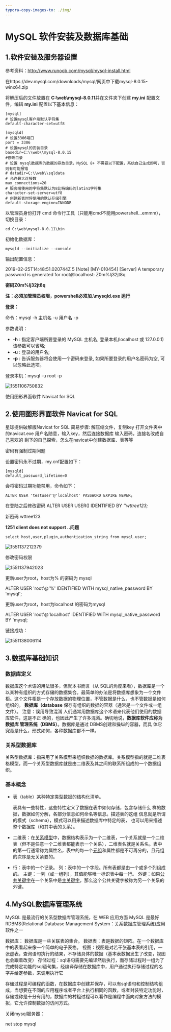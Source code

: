 ```yaml
---
typora-copy-images-to: ./img/
---
```


# MySQL 软件安装及数据库基础

## 1.软件安装及服务器设置

参考资料：http://www.runoob.com/mysql/mysql-install.html

在https://dev.mysql.com/downloads/mysql/网页中下载mysql-8.0.15-winx64.zip

将解压后的文件放置在 **C:\web\mysql-8.0.11**并在文件夹下创建 **my.ini** 配置文件，编辑 **my.ini** 配置以下基本信息：

```
[mysql]
# 设置mysql客户端默认字符集
default-character-set=utf8
 
[mysqld]
# 设置3306端口
port = 3306
# 设置mysql的安装目录
basedir=C:\\web\\mysql-8.0.15
#修改目录
# 设置 mysql数据库的数据的存放目录，MySQL 8+ 不需要以下配置，系统自己生成即可，否则有可能报错
# datadir=C:\\web\\sqldata
# 允许最大连接数
max_connections=20
# 服务端使用的字符集默认为8比特编码的latin1字符集
character-set-server=utf8
# 创建新表时将使用的默认存储引擎
default-storage-engine=INNODB
```

以管理员身份打开 cmd 命令行工具（只能用cmd不能用powershell...emmm），切换目录：

```
cd C:\web\mysql-8.0.11\bin
```

初始化数据库：

```
mysqld --initialize --console
```

输出配置信息：

2019-02-25T14:48:51.020744Z 5 [Note] [MY-010454] [Server] A temporary password is generated for root@localhost: Z0m%lj32jt8q

**密码Z0m%lj32jt8q**

**注：必须加管理员权限，powershell必须加.\mysqld.exe 运行**

**登录：**

命令：mysql -h 主机名 -u 用户名 -p

参数说明：

- **-h** : 指定客户端所要登录的 MySQL 主机名, 登录本机(localhost 或 127.0.0.1)该参数可以省略;
- **-u** : 登录的用户名;
- **-p** : 告诉服务器将会使用一个密码来登录, 如果所要登录的用户名密码为空, 可以忽略此选项。

登录本机：mysql -u root -p

![1551106750832](img/1551106750832.png)

 使用图形界面软件 Navicat for SQL

## 2.使用图形界面软件 Navicat for SQL

星球提供破解版Navicat for SQL
简易步骤:
解压缩文件，复制key
打开文件夹中的navicat.exe
用户名随意，输入key，然后连接数据库
输入密码，连接名改成自己喜欢的
剩下的自己探索，怎么在navicat中创建数据库、表等等

密码有强制过期问题

设置密码永不过期，my.cnf配置如下：

```
[mysqld]
default_password_lifetime=0
```

会将密码过期功能禁用，命令如下：

```
ALTER USER 'testuser'@'localhost' PASSWORD EXPIRE NEVER;
```

在登陆之后修改密码 ALTER USER USER() IDENTIFIED BY *''wttree123;*

新密码 wttree123

**1251 client does not support ..问题**

```html
select host,user,plugin,authentication_string from mysql.user;
```

![1551137212379](img/1551137212379.png)

修改密码权限

![1551137942023](img/1551137942023.png)

更新user为root，host为% 的密码为 mysql

ALTER USER 'root'@'%' IDENTIFIED WITH mysql_native_password BY 'mysql';

更新user为root，host为localhost 的密码为mysql

ALTER USER 'root'@'localhost' IDENTIFIED WITH mysql_native_password BY 'mysql;

链接成功：

![1551138006114](img/1551138006114.png)

## 3.数据库基础知识
### 数据库定义

数据库这个术语的用法很多，但就本书而言（从 SQL的角度来看），数据库是一个以某种有组织的方式存储的数据集合。最简单的办法是将数据库想象为一个文件柜。这个文件柜是一个存放数据的物理位置，不管数据是什么，也不管数据是如何组织的。
**数据库（database**
保存有组织的数据的容器（通常是一个文件或一组文件）。
注意：误用导致混淆
人们通常用数据库这个术语来代表他们使用的数据库软件，这是不正
确的，也因此产生了许多混淆。确切地说，**数据库软件应称为数据库
管理系统（DBMS）**。数据库是通过 DBMS创建和操纵的容器，而具
体它究竟是什么，形式如何，各种数据库都不一样。

### 关系型数据库

关系型数据库：指采用了关系模型来组织数据的数据库。关系模型指的就是二维表格模型，而一个关系型数据库就是由二维表及其之间的联系所组成的一个数据组织。

### 基本概念

* 表（table）某种特定类型数据的结构化清单。

  表具有一些特性，这些特性定义了数据在表中如何存储，包含存储什么
  样的数据，数据如何分解，各部分信息如何命名等信息。描述表的这组
  信息就是所谓的模式（schema），模式可以用来描述数据库中特定的表，
  也可以用来描述整个数据库（和其中表的关系）。

* 二维表：在[关系模型](https://baike.baidu.com/item/%E5%85%B3%E7%B3%BB%E6%A8%A1%E5%9E%8B)中，数据结构表示为一个二维表，一个关系就是一个二维表（但不是任意一个二维表都能表示一个关系），二维表名就是关系名。表中的第一行通常称为属性名，表中的每一个[元组](https://baike.baidu.com/item/%E5%85%83%E7%BB%84)和属性都是不可再分的，且元组的次序是无关紧要的。
* 行：表中的一个记录。
  列：表中的一个字段。所有表都是由一个或多个列组成的。
  主键：一列（或一组列），其值能够唯一标识表中每一行。
  外键：如果[公共关键字](https://baike.baidu.com/item/%E5%85%AC%E5%85%B1%E5%85%B3%E9%94%AE%E5%AD%97)在一个关系中是[主关键字](https://baike.baidu.com/item/%E4%B8%BB%E5%85%B3%E9%94%AE%E5%AD%97/1239455)，那么这个公共关键字被称为另一个关系的外键。

## 4.MySQL数据库管理系统

MySQL 是最流行的关系型数据库管理系统，在 WEB 应用方面 MySQL 是最好RDBMS(Relational Database Management System：关系数据库管理系统)应用软件之一

数据库： 数据库是一些关联表的集合。
数据表：表是数据的矩阵。在一个数据库中的表看起来像一个简单的电子表格。
视图：视图是对若干张基本表的引用，一张虚表，查询语句执行的结果，不存储具体的数据（基本表数据发生了改变，视图也会跟着改变）
存储过程：sql语句需要先编译然后执行，而存储过程时一组为了完成特定功能的sql语句集，经编译存储在数据库中，用户通过执行存储过程的名字并给定参数，来调用执行它

存储过程是可编程的函数，在数据库中创建并保存，可以有sql语句和控制结构组成，当想要在不同的应用程序或者平台上执行相同的函数，或者封装特定功能时，存储或称是十分有用的，数据库的村粗过程可以看作是编程中面向对象方法的模拟，它允许控制数据的访问方式。

关闭mysql服务器：

net stop mysql